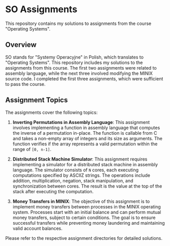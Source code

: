 # SO Assignments

This repository contains my solutions to assignments from the course "Operating
Systems".

## Overview

SO stands for "Systemy Operacyjne" in Polish, which translates to "Operating
Systems". This repository includes my solutions to the assignments from this
course. The first two assignments were related to assembly language, while the
next three involved modifying the MINIX source code. I completed the first three
assignments, which were sufficient to pass the course.

## Assignment Topics

The assignments cover the following topics:

1. **Inverting Permutations in Assembly Language**: This assignment involves
implementing a function in assembly language that computes the inverse of a
permutation in-place. The function is callable from C and takes a non-empty
array of integers and its size as arguments. The function verifies if the array
represents a valid permutation within the range of `[0, n-1]`.

2. **Distributed Stack Machine Simulator**: This assignment requires
implementing a simulator for a distributed stack machine in assembly language.
The simulator consists of `N` cores, each executing computations specified by
ASCIIZ strings. The operations include addition, multiplication, negation, stack
manipulation, and synchronization between cores. The result is the value at the
top of the stack after executing the computation.

3. **Money Transfers in MINIX**: The objective of this assignment is to
implement money transfers between processes in the MINIX operating system.
Processes start with an initial balance and can perform mutual money transfers,
subject to certain conditions. The goal is to ensure successful transfers while
preventing money laundering and maintaining valid account balances.

Please refer to the respective assignment directories for detailed solutions.
